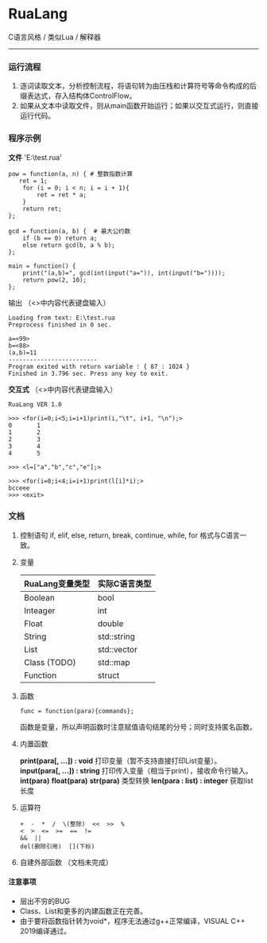 # RuaLang
C语言风格 / 类似Lua / 解释器

-------

### 运行流程

1. 逐词读取文本，分析控制流程，将语句转为由压栈和计算符号等命令构成的后缀表达式，存入结构体ControlFlow。
2. 如果从文本中读取文件，则从main函数开始运行；如果以交互式运行，则直接运行代码。

### 程序示例

**文件** 'E:\test.rua'

    pow = function(a, n) { # 整数指数计算
       ret = 1;
        for (i = 0; i < n; i = i + 1){
    		ret = ret * a;
    	}
    	return ret;
    };
    
    gcd = function(a, b) {  # 最大公约数
    	if (b == 0) return a;
    	else return gcd(b, a % b);
    };
    
    main = function() {
    	print("(a,b)=", gcd(int(input("a=")), int(input("b="))));
    	return pow(2, 10);
    };

输出 （<>中内容代表键盘输入）

    Loading from text: E:\test.rua
    Preprocess finished in 0 sec.

    a=<99>
    b=<88>
    (a,b)=11
    -------------------------
    Program exited with return variable : { 87 : 1024 }
    Finished in 3.796 sec. Press any key to exit.

**交互式** （<>中内容代表键盘输入）

    RuaLang VER 1.0
    
    >>> <for(i=0;i<5;i=i+1)print(i,"\t", i+1, "\n");>
    0       1
    1       2
    2       3
    3       4
    4       5

    >>> <l=["a","b","c","e"];>

    >>> <for(i=0;i<4;i=i+1)print(l[i]*i);>
    bcceee
    >>> <exit>

### 文档

1.  控制语句
    if, elif, else, return, break, continue, while, for 格式与C语言一致。
2.  变量

    | RuaLang变量类型 | 实际C语言类型 |
    | --- | --- |
    | Boolean | bool |
    | Inteager | int |
    | Float | double |
    | String | std::string |
    | List | std::vector |
    | Class (TODO) | std::map |
    | Function | struct |

3.  函数
    
        func = function(para){commands};
    
    函数是变量，所以声明函数时注意赋值语句结尾的分号；同时支持匿名函数。

4.  内置函数

    **print(para[, ...]) : void**
    打印变量（暂不支持直接打印List变量）。
    **input(para[, ...]) : string**
    打印传入变量（相当于print），接收命令行输入。
    **int(para)** **float(para)** **str(para)**
    类型转换
    **len(para : list) : integer**
    获取list长度

5.  运算符
        
        +  -  *  /  \(整除)  <<  >>  %
        <  >  <=  >=  ==  != 
        &&  ||
        del(删除引用)  [](下标)

6.  自建外部函数
    （文档未完成）
#### 注意事项
-   层出不穷的BUG
-   Class、List和更多的内建函数正在完善。
-   由于要将函数指针转为void*，程序无法通过g++正常编译，VISUAL C++ 2019编译通过。